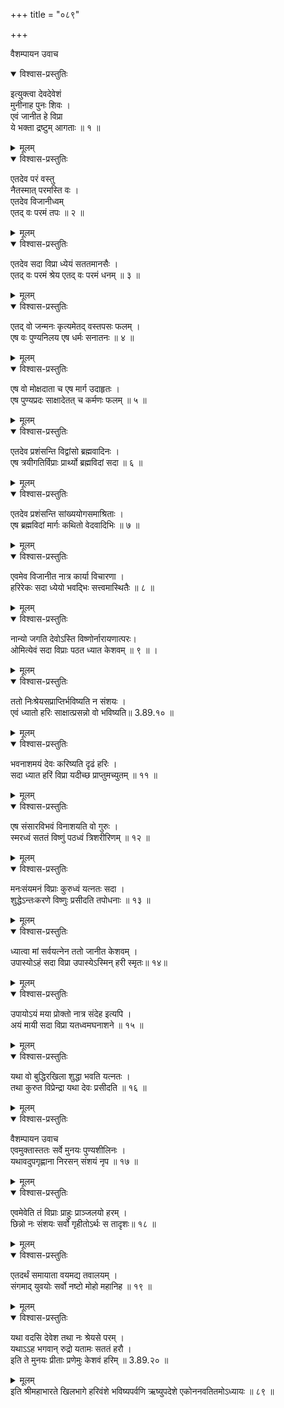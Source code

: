 +++
title = "०८९"

+++

वैशम्पायन उवाच

<details open><summary>विश्वास-प्रस्तुतिः</summary>

इत्युक्त्वा देवदेवेशं  
मुनीनाह पुनः शिवः ।  
एवं जानीत हे विप्रा  
ये भक्ता द्रष्टुम् आगताः ॥ १ ॥
</details>

<details><summary>मूलम्</summary>

वैशम्पायन उवाच  
इत्युक्त्वा देवदेवेशं मुनीनाह पुनः शिवः ।  
एवं जानीत हे विप्रा ये भक्ता द्रष्टुमागताः ॥ १ ॥
</details>

<details open><summary>विश्वास-प्रस्तुतिः</summary>

एतदेव परं वस्तु  
नैतस्मात् परमस्ति वः ।  
एतदेव विजानीध्वम्  
एतद् वः परमं तपः ॥ २ ॥
</details>

<details><summary>मूलम्</summary>

एतदेव परं वस्तु नैतस्मात् परमस्ति वः ।  
एतदेव विजानीध्वमेतद् वः परमं तपः ॥ २ ॥
</details>

<details open><summary>विश्वास-प्रस्तुतिः</summary>

एतदेव सदा विप्रा ध्येयं सततमानसैः ।  
एतद् वः परमं श्रेय एतद् वः परमं धनम् ॥ ३ ॥
</details>

<details><summary>मूलम्</summary>

एतदेव सदा विप्रा ध्येयं सततमानसैः ।  
एतद् वः परमं श्रेय एतद् वः परमं धनम् ॥ ३ ॥
</details>

<details open><summary>विश्वास-प्रस्तुतिः</summary>

एतद् वो जन्मनः कृत्यमेतद् वस्तपसः फलम् ।  
एष वः पुण्यनिलय एष धर्मः सनातनः ॥ ४ ॥
</details>

<details><summary>मूलम्</summary>

एतद् वो जन्मनः कृत्यमेतद् वस्तपसः फलम् ।  
एष वः पुण्यनिलय एष धर्मः सनातनः ॥ ४ ॥
</details>

<details open><summary>विश्वास-प्रस्तुतिः</summary>

एष वो मोक्षदाता च एष मार्ग उदाहृतः ।  
एष पुण्यप्रदः साक्षादेतत् च कर्मणः फलम् ॥ ५ ॥
</details>

<details><summary>मूलम्</summary>

एष वो मोक्षदाता च एष मार्ग उदाहृतः ।  
एष पुण्यप्रदः साक्षादेतत् च कर्मणः फलम् ॥ ५ ॥
</details>

<details open><summary>विश्वास-प्रस्तुतिः</summary>

एतदेव प्रशंसन्ति विद्वांसो ब्रह्मवादिनः ।  
एष त्रयीगतिर्विप्राः प्रार्थ्यो ब्रह्मविदां सदा ॥ ६ ॥
</details>

<details><summary>मूलम्</summary>

एतदेव प्रशंसन्ति विद्वांसो ब्रह्मवादिनः ।  
एष त्रयीगतिर्विप्राः प्रार्थ्यो ब्रह्मविदां सदा ॥ ६ ॥
</details>

<details open><summary>विश्वास-प्रस्तुतिः</summary>

एतदेव प्रशंसन्ति सांख्ययोगसमाश्रिताः ।  
एष ब्रह्मविदां मार्गः कथितो वेदवादिभिः ॥ ७ ॥
</details>

<details><summary>मूलम्</summary>

एतदेव प्रशंसन्ति सांख्ययोगसमाश्रिताः ।  
एष ब्रह्मविदां मार्गः कथितो वेदवादिभिः ॥ ७ ॥
</details>

<details open><summary>विश्वास-प्रस्तुतिः</summary>

एवमेव विजानीत नात्र कार्या विचारणा ।  
हरिरेकः सदा ध्येयो भवद्भिः सत्त्वमास्थितैः ॥ ८ ॥
</details>

<details><summary>मूलम्</summary>

एवमेव विजानीत नात्र कार्या विचारणा ।  
हरिरेकः सदा ध्येयो भवद्भिः सत्त्वमास्थितैः ॥ ८ ॥
</details>

<details open><summary>विश्वास-प्रस्तुतिः</summary>

नान्यो जगति देवोऽस्ति विष्णोर्नारायणात्परः।  
ओमित्येवं सदा विप्राः पठत ध्यात केशवम् ॥ ९ ॥ ।
</details>

<details><summary>मूलम्</summary>

नान्यो जगति देवोऽस्ति विष्णोर्नारायणात्परः।  
ओमित्येवं सदा विप्राः पठत ध्यात केशवम् ॥ ९ ॥ ।
</details>

<details open><summary>विश्वास-प्रस्तुतिः</summary>

ततो निःश्रेयसप्राप्तिर्भविष्यति न संशयः ।  
एवं ध्यातो हरिः साक्षात्प्रसन्नो वो भविष्यति॥ 3.89.१० ॥
</details>

<details><summary>मूलम्</summary>

ततो निःश्रेयसप्राप्तिर्भविष्यति न संशयः ।  
एवं ध्यातो हरिः साक्षात्प्रसन्नो वो भविष्यति॥ 3.89.१० ॥
</details>

<details open><summary>विश्वास-प्रस्तुतिः</summary>

भवनाशमयं देवः करिष्यति दृढं हरिः ।  
सदा ध्यात हरिं विप्रा यदीच्छ प्राप्तुमच्युतम् ॥ ११ ॥
</details>

<details><summary>मूलम्</summary>

भवनाशमयं देवः करिष्यति दृढं हरिः ।  
सदा ध्यात हरिं विप्रा यदीच्छ प्राप्तुमच्युतम् ॥ ११ ॥
</details>

<details open><summary>विश्वास-प्रस्तुतिः</summary>

एष संसारविभवं विनाशयति वो गुरुः ।  
स्मरध्वं सततं विष्णुं पठध्वं त्रिशरीरिणम् ॥ १२ ॥
</details>

<details><summary>मूलम्</summary>

एष संसारविभवं विनाशयति वो गुरुः ।  
स्मरध्वं सततं विष्णुं पठध्वं त्रिशरीरिणम् ॥ १२ ॥
</details>

<details open><summary>विश्वास-प्रस्तुतिः</summary>

मनःसंयमनं विप्राः कुरुध्वं यत्नतः सदा ।  
शुद्धेऽन्तःकरणे विष्णुः प्रसीदति तपोधनाः ॥ १३ ॥
</details>

<details><summary>मूलम्</summary>

मनःसंयमनं विप्राः कुरुध्वं यत्नतः सदा ।  
शुद्धेऽन्तःकरणे विष्णुः प्रसीदति तपोधनाः ॥ १३ ॥
</details>

<details open><summary>विश्वास-प्रस्तुतिः</summary>

ध्यात्वा मां सर्वयत्नेन ततो जानीत केशवम् ।  
उपास्योऽहं सदा विप्रा उपास्येऽस्मिन् हरी स्मृतः॥ १४॥
</details>

<details><summary>मूलम्</summary>

ध्यात्वा मां सर्वयत्नेन ततो जानीत केशवम् ।  
उपास्योऽहं सदा विप्रा उपास्येऽस्मिन् हरी स्मृतः॥ १४॥
</details>

<details open><summary>विश्वास-प्रस्तुतिः</summary>

उपायोऽयं मया प्रोक्तो नात्र संदेह इत्यपि ।  
अयं मायी सदा विप्रा यतध्वमघनाशने ॥ १५ ॥
</details>

<details><summary>मूलम्</summary>

उपायोऽयं मया प्रोक्तो नात्र संदेह इत्यपि ।  
अयं मायी सदा विप्रा यतध्वमघनाशने ॥ १५ ॥
</details>

<details open><summary>विश्वास-प्रस्तुतिः</summary>

यथा वो बुद्धिरखिला शुद्धा भवति यत्नतः ।  
तथा कुरुत विप्रेन्द्रा यथा देवः प्रसीदति ॥ १६ ॥
</details>

<details><summary>मूलम्</summary>

यथा वो बुद्धिरखिला शुद्धा भवति यत्नतः ।  
तथा कुरुत विप्रेन्द्रा यथा देवः प्रसीदति ॥ १६ ॥
</details>

<details open><summary>विश्वास-प्रस्तुतिः</summary>

वैशम्पायन उवाच  
एवमुक्तास्ततः सर्वे मुनयः पुण्यशीलिनः ।  
यथावदुपगृह्णाना निरसन् संशयं नृप ॥ १७ ॥
</details>

<details><summary>मूलम्</summary>

वैशम्पायन उवाच  
एवमुक्तास्ततः सर्वे मुनयः पुण्यशीलिनः ।  
यथावदुपगृह्णाना निरसन् संशयं नृप ॥ १७ ॥
</details>

<details open><summary>विश्वास-प्रस्तुतिः</summary>

एवमेवेति तं विप्राः प्राहुः प्राञ्जलयो हरम् ।  
छिन्नो नः संशयः सर्वो गृहीतोऽर्थः स तादृशः॥ १८ ॥
</details>

<details><summary>मूलम्</summary>

एवमेवेति तं विप्राः प्राहुः प्राञ्जलयो हरम् ।  
छिन्नो नः संशयः सर्वो गृहीतोऽर्थः स तादृशः॥ १८ ॥
</details>

<details open><summary>विश्वास-प्रस्तुतिः</summary>

एतदर्थं समायाता वयमद्य तवालयम् ।  
संगमाद् युवयोः सर्वो नष्टो मोहो महानिह ॥ १९ ॥
</details>

<details><summary>मूलम्</summary>

एतदर्थं समायाता वयमद्य तवालयम् ।  
संगमाद् युवयोः सर्वो नष्टो मोहो महानिह ॥ १९ ॥
</details>

<details open><summary>विश्वास-प्रस्तुतिः</summary>

यथा वदसि देवेश तथा नः श्रेयसे परम् ।  
यथाऽऽह भगवान् रुद्रो यतामः सततं हरौ ।  
इति ते मुनयः प्रीताः प्रणेमुः केशवं हरिम् ॥ 3.89.२० ॥
</details>

<details><summary>मूलम्</summary>

यथा वदसि देवेश तथा नः श्रेयसे परम् ।  
यथाऽऽह भगवान् रुद्रो यतामः सततं हरौ ।  
इति ते मुनयः प्रीताः प्रणेमुः केशवं हरिम् ॥ 3.89.२० ॥
</details>
इति श्रीमहाभारते खिलभागे हरिवंशे भविष्यपर्वणि ऋष्युपदेशे एकोननवतितमोऽध्यायः ॥ ८९ ॥